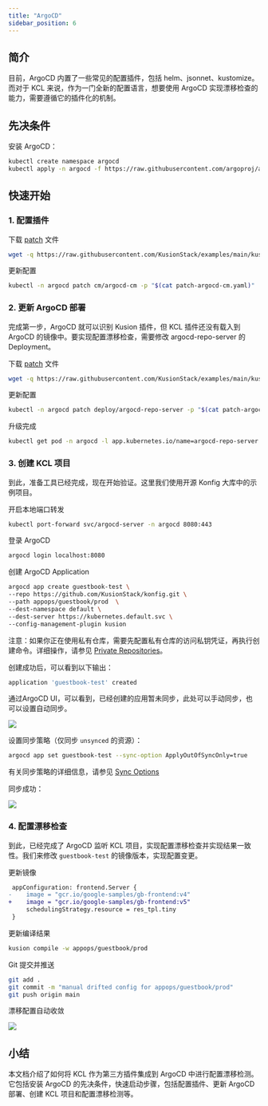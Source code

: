 ```yaml
---
title: "ArgoCD"
sidebar_position: 6
---
```


## 简介

目前，ArgoCD 内置了一些常见的配置插件，包括 helm、jsonnet、kustomize。而对于 KCL 来说，作为一门全新的配置语言，想要使用 ArgoCD 实现漂移检查的能力，需要遵循它的插件化的机制。

## 先决条件

安装 ArgoCD：

```bash
kubectl create namespace argocd
kubectl apply -n argocd -f https://raw.githubusercontent.com/argoproj/argo-cd/stable/manifests/install.yaml
```

## 快速开始

### 1. 配置插件

下载 [patch](https://github.com/KusionStack/examples/blob/main/kusion/argo-cd/patch-argocd-cm.yaml) 文件

```bash
wget -q https://raw.githubusercontent.com/KusionStack/examples/main/kusion/argo-cd/patch-argocd-cm.yaml
```

更新配置

```bash
kubectl -n argocd patch cm/argocd-cm -p "$(cat patch-argocd-cm.yaml)"
```

### 2. 更新 ArgoCD 部署

完成第一步，ArgoCD 就可以识别 Kusion 插件，但 KCL 插件还没有载入到 ArgoCD 的镜像中。要实现配置漂移检查，需要修改 argocd-repo-server 的 Deployment。

下载 [patch](https://github.com/KusionStack/examples/blob/main/kusion/argo-cd/patch-argocd-repo-server.yaml) 文件

```bash
wget -q https://raw.githubusercontent.com/KusionStack/examples/main/kusion/argo-cd/patch-argocd-repo-server.yaml
```

更新配置

```bash
kubectl -n argocd patch deploy/argocd-repo-server -p "$(cat patch-argocd-repo-server.yaml)"
```

升级完成

```bash
kubectl get pod -n argocd -l app.kubernetes.io/name=argocd-repo-server
```

### 3. 创建 KCL 项目

到此，准备工具已经完成，现在开始验证。这里我们使用开源 Konfig 大库中的示例项目。

开启本地端口转发

```bash
kubectl port-forward svc/argocd-server -n argocd 8080:443
```

登录 ArgoCD

```bash
argocd login localhost:8080
```

创建 ArgoCD Application

```bash
argocd app create guestbook-test \
--repo https://github.com/KusionStack/konfig.git \
--path appops/guestbook/prod  \
--dest-namespace default \
--dest-server https://kubernetes.default.svc \
--config-management-plugin kusion
```

注意：如果你正在使用私有仓库，需要先配置私有仓库的访问私钥凭证，再执行创建命令。详细操作，请参见 [Private Repositories](https://argo-cd.readthedocs.io/en/stable/user-guide/private-repositories/#ssh-private-key-credential)。

创建成功后，可以看到以下输出：

```bash
application 'guestbook-test' created
```

通过ArgoCD UI，可以看到，已经创建的应用暂未同步，此处可以手动同步，也可以设置自动同步。

![](/img/docs/user_docs/guides/argocd/out-of-sync.jpg)

设置同步策略（仅同步 `unsynced` 的资源）：

```bash
argocd app set guestbook-test --sync-option ApplyOutOfSyncOnly=true
```

有关同步策略的详细信息，请参见 [Sync Options](https://argo-cd.readthedocs.io/en/stable/user-guide/sync-options/)

同步成功：

![](/img/docs/user_docs/guides/argocd/synced.jpg)

### 4. 配置漂移检查

到此，已经完成了 ArgoCD 监听 KCL 项目，实现配置漂移检查并实现结果一致性。我们来修改 `guestbook-test` 的镜像版本，实现配置变更。

更新镜像

```diff
 appConfiguration: frontend.Server {
-    image = "gcr.io/google-samples/gb-frontend:v4"
+    image = "gcr.io/google-samples/gb-frontend:v5"
     schedulingStrategy.resource = res_tpl.tiny
 }
```

更新编译结果

```bash
kusion compile -w appops/guestbook/prod
```

Git 提交并推送

```bash
git add .
git commit -m "manual drifted config for appops/guestbook/prod"
git push origin main
```

漂移配置自动收敛

![](/img/docs/user_docs/guides/argocd/reconcile-drifted-config.jpg)

## 小结

本文档介绍了如何将 KCL 作为第三方插件集成到 ArgoCD 中进行配置漂移检测。它包括安装 ArgoCD 的先决条件，快速启动步骤，包括配置插件、更新 ArgoCD 部署、创建 KCL 项目和配置漂移检测等。
